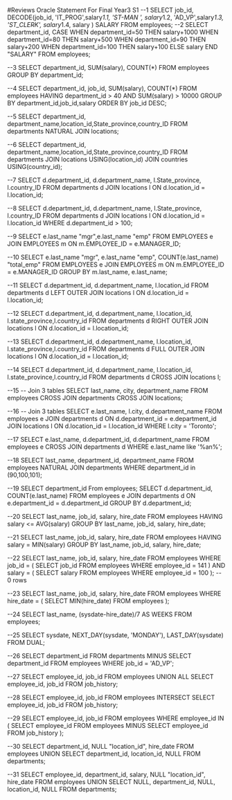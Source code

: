 #Reviews Oracle Statement For Final Year3 S1 
--1
SELECT job_id,
DECODE(job_id, 'IT_PROG',salary*1.1,
                'ST-MAN ', salary*1.2,
                'AD_VP',salary*1.3,
                'ST_CLERK', salary*1.4,
                salary
        ) SALARY 
FROM employees;
--2
SELECT department_id,
CASE
    WHEN department_id=50 THEN salary+1000
    WHEN department_id=80 THEN salary+500
    WHEN department_id=90 THEN salary+200
    WHEN department_id=100 THEN salary+100
  ELSE salary
END "SALARY"
FROM employees;

--3
SELECT department_id, SUM(salary), COUNT(*)
FROM employees
GROUP BY department_id;

--4
SELECT department_id, job_id, SUM(salary), COUNT(*) 
FROM employees
HAVING department_id > 40 AND  SUM(salary) > 10000
GROUP BY department_id,job_id,salary
ORDER BY job_id DESC;

--5
SELECT department_id, department_name,location_id,State_province,country_ID
FROM departments 
NATURAL JOIN locations;

--6
SELECT department_id, department_name,location_id,State_province,country_ID
FROM departments JOIN locations
USING(location_id) JOIN countries USING(country_id);

--7
SELECT d.department_id, d.department_name, l.State_province, l.country_ID 
FROM departments d JOIN locations l
ON d.location_id = l.location_id;

--8
SELECT d.department_id, d.department_name, l.State_province, l.country_ID 
FROM departments d JOIN locations l
ON d.location_id = l.location_id
WHERE d.department_id > 100;

--9
SELECT e.last_name "mgr",e.last_name "emp"
FROM EMPLOYEES e JOIN EMPLOYEES m 
ON m.EMPLOYEE_ID = e.MANAGER_ID;

--10
SELECT e.last_name "mgr", e.last_name "emp", COUNT(e.last_name) "total_emp"
FROM EMPLOYEES e JOIN EMPLOYEES m 
ON m.EMPLOYEE_ID = e.MANAGER_ID
GROUP BY m.last_name, e.last_name;

--11
SELECT d.department_id, d.department_name, l.location_id
FROM departments d LEFT OUTER JOIN locations l
ON d.location_id = l.location_id;

--12
SELECT d.department_id, d.department_name, l.location_id, l.state_province,l.country_id
FROM departments d RIGHT OUTER JOIN locations l
ON d.location_id = l.location_id;

--13
SELECT d.department_id, d.department_name, l.location_id, l.state_province,l.country_id
FROM departments d FULL OUTER JOIN locations l
ON d.location_id = l.location_id;

--14
SELECT d.department_id, d.department_name, l.location_id, l.state_province,l.country_id
FROM departments d CROSS JOIN locations l;

--15
-- Join 3 tables
SELECT last_name, city, department_name
FROM employees
CROSS JOIN departments
CROSS JOIN locations;

--16
-- Join 3 tables
SELECT e.last_name, l.city, d.department_name
FROM employees e JOIN departments d
ON d.department_id = e.department_id JOIN locations l
ON d.location_id = l.location_id
WHERE l.city = 'Toronto';

--17
SELECT e.last_name, d.department_id, d.department_name
FROM employees e
CROSS JOIN departments d
WHERE e.last_name like '%an%';


--18
SELECT last_name, department_id, department_name
FROM employees
NATURAL JOIN departments
WHERE department_id in (90,100,101);

--19
SELECT department_id
From employees;
SELECT d.department_id, COUNT(e.last_name) 
FROM employees e
JOIN departments d
ON e.department_id = d.department_id
GROUP BY d.department_id;

--20
SELECT last_name, job_id, salary, hire_date
FROM employees
HAVING salary <= AVG(salary)
GROUP BY last_name, job_id, salary, hire_date;

--21
SELECT last_name, job_id, salary, hire_date
FROM employees
HAVING salary = MIN(salary)
GROUP BY last_name, job_id, salary, hire_date;

--22
SELECT last_name, job_id, salary, hire_date
FROM employees
WHERE job_id = (
    SELECT job_id
    FROM employees 
    WHERE employee_id = 141 ) 
AND salary = (
    SELECT salary
    FROM employees 
    WHERE employee_id = 100 ); -- 0 rows

--23
SELECT last_name, job_id, salary, hire_date
FROM employees
WHERE hire_date = (
    SELECT MIN(hire_date)
    FROM employees
);

--24
SELECT last_name, (sysdate-hire_date)/7 AS WEEKS
FROM  employees;

--25
SELECT sysdate, NEXT_DAY(sysdate, 'MONDAY'),  LAST_DAY(sysdate)
FROM DUAL;

--26
SELECT department_id
FROM departments
MINUS
SELECT department_id
FROM employees
WHERE job_id = 'AD_VP';

--27
SELECT employee_id, job_id
FROM employees
UNION ALL
SELECT employee_id, job_id
FROM job_history;

--28
SELECT employee_id, job_id
FROM employees
INTERSECT
SELECT employee_id, job_id
FROM job_history;

--29
SELECT employee_id, job_id
FROM employees
WHERE employee_id IN ( 
    SELECT employee_id
    FROM employees
    MINUS
    SELECT employee_id
    FROM job_history
); 

--30
SELECT department_id, NULL "location_id", hire_date 
FROM employees 
UNION
SELECT department_id, location_id, NULL
FROM departments;

--31
SELECT employee_id, department_id, salary,  NULL "location_id", hire_date 
FROM employees 
UNION
SELECT NULL, department_id, NULL, location_id, NULL
FROM departments;
